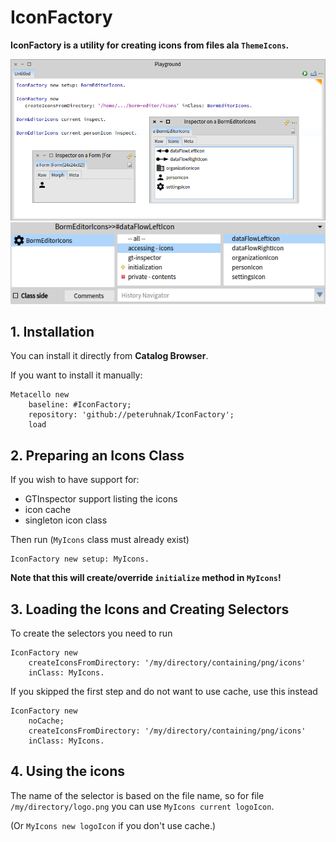 # IconFactory

**IconFactory is a utility for creating icons from files ala `ThemeIcons`.**

![usage-demo](figures/playground-demo.png)
![selectors](figures/selectors.png)

## 1. Installation

You can install it directly from **Catalog Browser**.

If you want to install it manually:

```st
Metacello new
	baseline: #IconFactory;
	repository: 'github://peteruhnak/IconFactory';
	load
```

## 2. Preparing an Icons Class
If you wish to have support for:

  - GTInspector support listing the icons
  - icon cache
  - singleton icon class

Then run (`MyIcons` class must already exist)

<pre><code>IconFactory new setup: MyIcons.
</code></pre>

**Note that this will create/override `initialize` method in `MyIcons`!**

## 3. Loading the Icons and Creating Selectors

To create the selectors you need to run

<pre><code>IconFactory new
	createIconsFromDirectory: '/my/directory/containing/png/icons'
	inClass: MyIcons.
</code></pre>

If you skipped the first step and do not want to use cache, use this instead

<pre><code>IconFactory new
	noCache;
	createIconsFromDirectory: '/my/directory/containing/png/icons'
	inClass: MyIcons.
</code></pre>

## 4. Using the icons

The name of the selector is based on the file name, so for file `/my/directory/logo.png`  you can use `MyIcons current logoIcon`.

(Or `MyIcons new logoIcon` if you don't use cache.)
